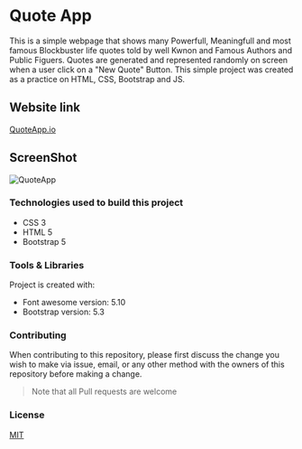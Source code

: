 # Quote App

This is a simple webpage that shows many Powerfull, Meaningfull and most famous Blockbuster life quotes told by well Kwnon and Famous Authors and Public Figuers. Quotes are generated and represented randomly on screen when a user click on a "New  Quote" Button. This simple project was created as a practice on HTML, CSS, Bootstrap and JS.

## Website link 

[QuoteApp.io](https://raniamhelmy.github.io/QuoteApplication/)

## ScreenShot

![QuoteApp](https://user-images.githubusercontent.com/93358372/215659402-9072f15c-544b-43fa-9714-e0051ed5bfd0.jpg)


### Technologies used to build this project

<ul>
  <li>CSS 3</li>
  <li>HTML 5</li>
  <li>Bootstrap 5</li>
 </ul>
  
### Tools & Libraries  

Project is created with:

* Font awesome version: 5.10
* Bootstrap version: 5.3


### Contributing

When contributing to this repository, please first discuss the change you wish to make via issue, email, or any other method with the owners of this repository before making a change.

>Note that all Pull requests are welcome

### License
[MIT](https://choosealicense.com/licenses/mit/)